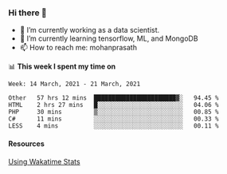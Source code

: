 ### Hi there 👋

- 🔭 I’m currently working as a data scientist.
- 🌱 I’m currently learning tensorflow, ML, and MongoDB
- 📫 How to reach me: mohanprasath

📊 **This week I spent my time on**
<!--START_SECTION:waka-->
```text
Week: 14 March, 2021 - 21 March, 2021

Other   57 hrs 12 mins  ███████████████████████▓░   94.45 % 
HTML    2 hrs 27 mins   █░░░░░░░░░░░░░░░░░░░░░░░░   04.06 % 
PHP     30 mins         ▒░░░░░░░░░░░░░░░░░░░░░░░░   00.85 % 
C#      11 mins         ░░░░░░░░░░░░░░░░░░░░░░░░░   00.33 % 
LESS    4 mins          ░░░░░░░░░░░░░░░░░░░░░░░░░   00.11 % 
```
<!--END_SECTION:waka-->

#### Resources
[Using Wakatime Stats](https://github.com/marketplace/actions/waka-readme)
